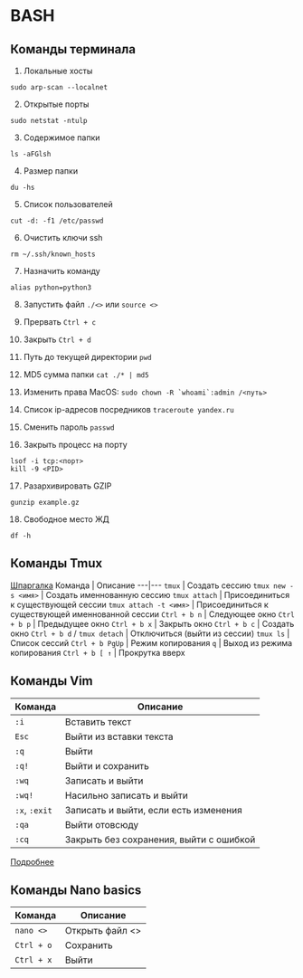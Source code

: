 # BASH
## Команды терминала
1. Локальные хосты
```
sudo arp-scan --localnet
```

2. Открытые порты
```
sudo netstat -ntulp
```

3. Содержимое папки
```
ls -aFGlsh
```

4. Размер папки
```
du -hs
```

5. Список пользователей
```
cut -d: -f1 /etc/passwd
```

6. Очистить ключи ssh
```
rm ~/.ssh/known_hosts
```

7. Назначить команду
```
alias python=python3
```

8. Запустить файл
``` ./<> ``` или ``` source <> ```

9. Прервать
``` Ctrl + c ```

10. Закрыть
``` Ctrl + d ```

11. Путь до текущей директории
``` pwd ```

12. MD5 сумма папки
``` cat ./* | md5 ```

13. Изменить права
MacOS: ``` sudo chown -R `whoami`:admin /<путь> ```

14. Список ip-адресов посредников
``` traceroute yandex.ru ```

15. Сменить пароль
``` passwd ```

16. Закрыть процесс на порту
```
lsof -i tcp:<порт>
kill -9 <PID>
```

17. Разархивировать GZIP
```
gunzip example.gz
```

18. Свободное место ЖД
```
df -h
```


## Команды Tmux
[Шпаргалка](https://habr.com/ru/post/126996/)
Команда | Описание
---|---
``` tmux ``` | Создать сессию
``` tmux new -s <имя> ``` | Создать именнованную сессию
``` tmux attach ``` | Присоединиться к существующей сессии
``` tmux attach -t <имя> ``` | Присоединиться к существующей именнованной сессии
``` Ctrl + b n ``` | Следующее окно
``` Ctrl + b p ``` | Предыдущее окно
``` Ctrl + b x ``` | Закрыть окно
``` Ctrl + b c ``` | Создать окно
``` Ctrl + b d ``` / ``` tmux detach ``` | Отключиться (выйти из сессии)
``` tmux ls ``` | Список сессий
``` Ctrl + b PgUp ``` | Режим копирования
``` q ``` | Выход из режима копирования
``` Ctrl + b [ ↑ ``` | Прокрутка вверх


## Команды Vim
Команда | Описание
---|---
``` :i ``` | Вставить текст
``` Esc ``` | Выйти из вставки текста
``` :q ``` | Выйти
``` :q! ``` | Выйти и сохранить
``` :wq ``` | Записать и выйти
``` :wq! ``` | Насильно записать и выйти
``` :x ```, ``` :exit ``` | Записать и выйти, если есть изменения
``` :qa ``` | Выйти отовсюду
``` :cq ``` | Закрыть без сохранения, выйти с ошибкой

[Подробнее](https://losst.ru/kak-polzovatsya-tekstovym-redaktorom-vim)


## Команды Nano basics
Команда | Описание
---|---
``` nano <> ``` | Открыть файл <>
``` Ctrl + o ``` | Сохранить
``` Ctrl + x ``` | Выйти